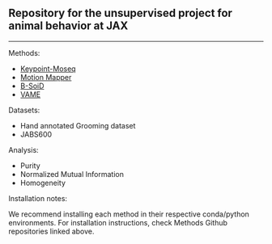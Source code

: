 ## Repository for the unsupervised project for animal behavior at JAX
--------------

Methods:
  - [Keypoint-Moseq](https://keypoint-moseq.readthedocs.io/en/latest/)
  - [Motion Mapper](https://github.com/bermanlabemory/motionmapperpy)
  - [B-SoiD](https://github.com/YttriLab/B-SOID/tree/master)
  - [VAME](https://github.com/LINCellularNeuroscience/VAME)

Datasets:
  - Hand annotated Grooming dataset
  - JABS600

Analysis:
  - Purity
  - Normalized Mutual Information
  - Homogeneity


Installation notes:

We recommend installing each method in their respective conda/python environments. 
For installation instructions, check Methods Github repositories linked above. 
